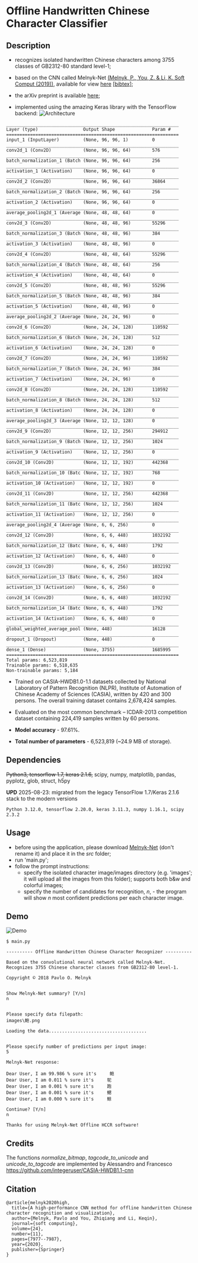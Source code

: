 ﻿# Offline Handwritten Chinese Character Classifier
## Description

- recognizes isolated handwritten Chinese characters among 3755 classes of GB2312-80 standard level-1;

- based on the CNN called Melnyk-Net [(Melnyk, P., You, Z. & Li, K. Soft Comput (2019))](https://doi.org/10.1007/s00500-019-04083-3),
available for view [here](https://rdcu.be/bFdjx) [[bibtex]](https://github.com/pavlo-melnyk/offline-hccr#citation); 
- the arXiv preprint is available [here](https://arxiv.org/abs/1812.11489);

- implemented using the amazing Keras library with the TensorFlow backend: 
![Architecture](architecture.png)

```
_________________________________________________________________
Layer (type)                 Output Shape              Param #
=================================================================
input_1 (InputLayer)         (None, 96, 96, 1)         0
_________________________________________________________________
conv2d_1 (Conv2D)            (None, 96, 96, 64)        576
_________________________________________________________________
batch_normalization_1 (Batch (None, 96, 96, 64)        256
_________________________________________________________________
activation_1 (Activation)    (None, 96, 96, 64)        0
_________________________________________________________________
conv2d_2 (Conv2D)            (None, 96, 96, 64)        36864
_________________________________________________________________
batch_normalization_2 (Batch (None, 96, 96, 64)        256
_________________________________________________________________
activation_2 (Activation)    (None, 96, 96, 64)        0
_________________________________________________________________
average_pooling2d_1 (Average (None, 48, 48, 64)        0
_________________________________________________________________
conv2d_3 (Conv2D)            (None, 48, 48, 96)        55296
_________________________________________________________________
batch_normalization_3 (Batch (None, 48, 48, 96)        384
_________________________________________________________________
activation_3 (Activation)    (None, 48, 48, 96)        0
_________________________________________________________________
conv2d_4 (Conv2D)            (None, 48, 48, 64)        55296
_________________________________________________________________
batch_normalization_4 (Batch (None, 48, 48, 64)        256
_________________________________________________________________
activation_4 (Activation)    (None, 48, 48, 64)        0
_________________________________________________________________
conv2d_5 (Conv2D)            (None, 48, 48, 96)        55296
_________________________________________________________________
batch_normalization_5 (Batch (None, 48, 48, 96)        384
_________________________________________________________________
activation_5 (Activation)    (None, 48, 48, 96)        0
_________________________________________________________________
average_pooling2d_2 (Average (None, 24, 24, 96)        0
_________________________________________________________________
conv2d_6 (Conv2D)            (None, 24, 24, 128)       110592
_________________________________________________________________
batch_normalization_6 (Batch (None, 24, 24, 128)       512
_________________________________________________________________
activation_6 (Activation)    (None, 24, 24, 128)       0
_________________________________________________________________
conv2d_7 (Conv2D)            (None, 24, 24, 96)        110592
_________________________________________________________________
batch_normalization_7 (Batch (None, 24, 24, 96)        384
_________________________________________________________________
activation_7 (Activation)    (None, 24, 24, 96)        0
_________________________________________________________________
conv2d_8 (Conv2D)            (None, 24, 24, 128)       110592
_________________________________________________________________
batch_normalization_8 (Batch (None, 24, 24, 128)       512
_________________________________________________________________
activation_8 (Activation)    (None, 24, 24, 128)       0
_________________________________________________________________
average_pooling2d_3 (Average (None, 12, 12, 128)       0
_________________________________________________________________
conv2d_9 (Conv2D)            (None, 12, 12, 256)       294912
_________________________________________________________________
batch_normalization_9 (Batch (None, 12, 12, 256)       1024
_________________________________________________________________
activation_9 (Activation)    (None, 12, 12, 256)       0
_________________________________________________________________
conv2d_10 (Conv2D)           (None, 12, 12, 192)       442368
_________________________________________________________________
batch_normalization_10 (Batc (None, 12, 12, 192)       768
_________________________________________________________________
activation_10 (Activation)   (None, 12, 12, 192)       0
_________________________________________________________________
conv2d_11 (Conv2D)           (None, 12, 12, 256)       442368
_________________________________________________________________
batch_normalization_11 (Batc (None, 12, 12, 256)       1024
_________________________________________________________________
activation_11 (Activation)   (None, 12, 12, 256)       0
_________________________________________________________________
average_pooling2d_4 (Average (None, 6, 6, 256)         0
_________________________________________________________________
conv2d_12 (Conv2D)           (None, 6, 6, 448)         1032192
_________________________________________________________________
batch_normalization_12 (Batc (None, 6, 6, 448)         1792
_________________________________________________________________
activation_12 (Activation)   (None, 6, 6, 448)         0
_________________________________________________________________
conv2d_13 (Conv2D)           (None, 6, 6, 256)         1032192
_________________________________________________________________
batch_normalization_13 (Batc (None, 6, 6, 256)         1024
_________________________________________________________________
activation_13 (Activation)   (None, 6, 6, 256)         0
_________________________________________________________________
conv2d_14 (Conv2D)           (None, 6, 6, 448)         1032192
_________________________________________________________________
batch_normalization_14 (Batc (None, 6, 6, 448)         1792
_________________________________________________________________
activation_14 (Activation)   (None, 6, 6, 448)         0
_________________________________________________________________
global_weighted_average_pool (None, 448)               16128
_________________________________________________________________
dropout_1 (Dropout)          (None, 448)               0
_________________________________________________________________
dense_1 (Dense)              (None, 3755)              1685995
=================================================================
Total params: 6,523,819
Trainable params: 6,518,635
Non-trainable params: 5,184
```


- Trained on CASIA-HWDB1.0-1.1 datasets collected by National Laboratory of Pattern Recognition (NLPR), Institute of Automation of Chinese Academy of Sciences (CASIA), written by 420 and 300 persons. The overall training dataset contains 2,678,424 samples.

- Evaluated on the most common benchmark – ICDAR-2013 competition dataset containing 224,419 samples written by 60 persons.

- **Model accuracy** - 97.61%.

- **Total number of parameters** - 6,523,819 (~24.9 MB of storage).

## Dependencies
~~Python3, tensorflow 1.7, keras 2.1.6,~~ scipy, numpy, matplotlib, pandas, pyplotz, glob, struct, h5py

**UPD** 2025-08-23: migrated from the legacy TensorFlow 1.7/Keras 2.1.6 stack to the modern versions
```
Python 3.12.0, tensorflow 2.20.0, keras 3.11.3, numpy 1.16.1, scipy 2.3.2
```

## Usage
 - before using the application, please download [Melnyk-Net](https://drive.google.com/open?id=1s8PQo7CKpOGdo-eXwtYeweY8-yjs7RYp) (don't rename it) and place it in the *src* folder;
 - run 'main.py';
 - follow the prompt instructions:
    - specify the isolated character image/images directory (e.g. 'images'; it will upload all the images from this folder);
       supports both b&w and colorful images;
    - specify the number of candidates for recognition, *n*, - the program will show *n* most confident predictions per each character image.
    

## Demo
![Demo](demo.png)

```
$ main.py

---------- Offline Handwritten Chinese Character Recognizer ----------

Based on the convolutional neural network called Melnyk-Net.
Recognizes 3755 Chinese character classes from GB2312-80 level-1.

Copyright © 2018 Pavlo O. Melnyk


Show Melnyk-Net summary? [Y/n]
n


Please specify data filepath:
images\鲍.png

Loading the data.....................................


Please specify number of predictions per input image:
5

Melnyk-Net response:

Dear User, I am 99.986 % sure it's     鲍
Dear User, I am 0.011 % sure it's     鸵
Dear User, I am 0.001 % sure it's     跑
Dear User, I am 0.001 % sure it's     鳃
Dear User, I am 0.000 % sure it's     鲸

Continue? [Y/n]
n

Thanks for using Melnyk-Net Offline HCCR software!
```

## Credits
The functions *normalize_bitmap*, *tagcode_to_unicode* and *unicode_to_tagcode*
are implemented by Alessandro and Francesco https://github.com/integeruser/CASIA-HWDB1.1-cnn


## Citation
```
@article{melnyk2020high,
  title={A high-performance CNN method for offline handwritten Chinese character recognition and visualization},
  author={Melnyk, Pavlo and You, Zhiqiang and Li, Keqin},
  journal={soft computing},
  volume={24},
  number={11},
  pages={7977--7987},
  year={2020},
  publisher={Springer}
}
```
